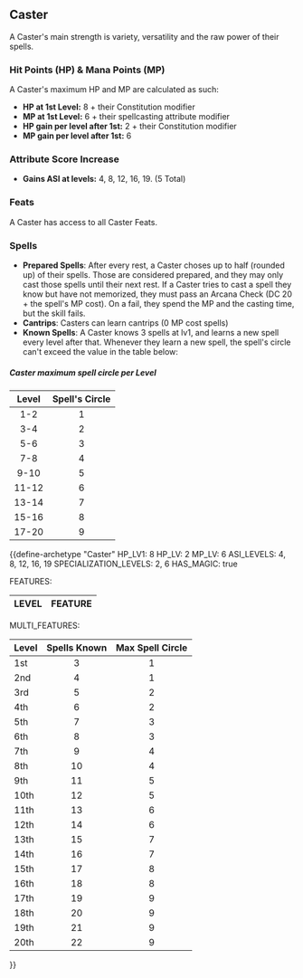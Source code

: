 ## Caster
A Caster's main strength is variety, versatility and the raw power of their spells.

### Hit Points (HP) & Mana Points (MP)
A Caster's maximum HP and MP are calculated as such:
- **HP at 1st Level:** 8 + their Constitution modifier
- **MP at 1st Level:** 6 + their spellcasting attribute modifier
- **HP gain per level after 1st:** 2 + their Constitution modifier
- **MP gain per level after 1st:** 6

### Attribute Score Increase
- **Gains ASI at levels:** 4, 8, 12, 16, 19. (5 Total)

### Feats
A Caster has access to all Caster Feats.

### Spells
- **Prepared Spells**: After every rest, a Caster choses up to half (rounded up) of their spells. Those are considered prepared, and they may only cast those spells until their next rest. If a Caster tries to cast a spell they know but have not memorized, they must pass an Arcana Check (DC 20 + the spell's MP cost). On a fail, they spend the MP and the casting time, but the skill fails.
- **Cantrips**: Casters can learn cantrips (0 MP cost spells)
- **Known Spells**: A Caster knows 3 spells at lv1, and learns a new spell every level after that. Whenever they learn a new spell, the spell's circle can't exceed the value in the table below:

##### Caster maximum spell circle per Level
| Level | Spell's Circle |
|:-----:|:--------------:|
|  1-2  |       1        |
|  3-4  |       2        |
|  5-6  |       3        |
|  7-8  |       4        |
| 9-10  |       5        |
| 11-12 |       6        |
| 13-14 |       7        |
| 15-16 |       8        | 
| 17-20 |       9        |

{{define-archetype "Caster"
HP_LV1: 8
HP_LV: 2
MP_LV: 6
ASI_LEVELS: 4, 8, 12, 16, 19
SPECIALIZATION_LEVELS: 2, 6
HAS_MAGIC: true

FEATURES:

| LEVEL | FEATURE            |
| ----- | ------------------ |

MULTI_FEATURES:

| Level | Spells Known | Max Spell Circle |
| ----- |:------------:|:----------------:|
| 1st   |      3       |        1         |
| 2nd   |      4       |        1         |
| 3rd   |      5       |        2         |
| 4th   |      6       |        2         |
| 5th   |      7       |        3         |
| 6th   |      8       |        3         |
| 7th   |      9       |        4         |
| 8th   |      10      |        4         |
| 9th   |      11      |        5         |
| 10th  |      12      |        5         |
| 11th  |      13      |        6         |
| 12th  |      14      |        6         |
| 13th  |      15      |        7         |
| 14th  |      16      |        7         |
| 15th  |      17      |        8         |
| 16th  |      18      |        8         |
| 17th  |      19      |        9         |
| 18th  |      20      |        9         |
| 19th  |      21      |        9         |
| 20th  |      22      |        9         |
}}
